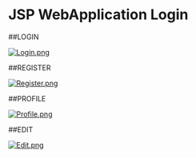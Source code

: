 # JSP WebApplication Login


##LOGIN

[![Login.png](https://s26.postimg.cc/es0m7r6eh/Login.png)](https://postimg.cc/image/zc5g68m5h/)

##REGISTER

[![Register.png](https://s26.postimg.cc/mxio5x2d5/Register.png)](https://postimg.cc/image/69r63f7lh/)

##PROFILE

[![Profile.png](https://s26.postimg.cc/hyv5redzt/Profile.png)](https://postimg.cc/image/tb7r96mol/)

##EDIT

[![Edit.png](https://s26.postimg.cc/bl62o51e1/Edit.png)](https://postimg.cc/image/hyv5re69x/)
